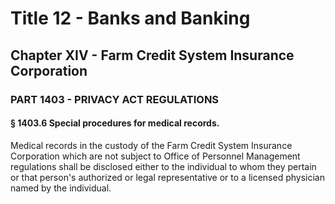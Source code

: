 
# Title 12 - Banks and Banking
## Chapter XIV - Farm Credit System Insurance Corporation
### PART 1403 - PRIVACY ACT REGULATIONS
#### § 1403.6 Special procedures for medical records.

Medical records in the custody of the Farm Credit System Insurance Corporation which are not subject to Office of Personnel Management regulations shall be disclosed either to the individual to whom they pertain or that person's authorized or legal representative or to a licensed physician named by the individual.
